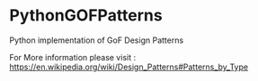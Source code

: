 # PythonGOFPatterns

Python implementation of GoF Design Patterns

For More information please visit : https://en.wikipedia.org/wiki/Design_Patterns#Patterns_by_Type
